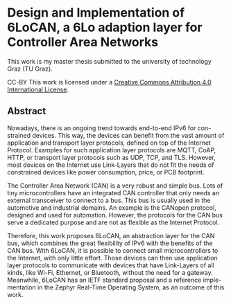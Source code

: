 # Design and Implementation of 6LoCAN, a 6Lo adaption layer for Controller Area Networks

This work is my master thesis submitted to the university of technology Graz (TU Graz).

CC-BY
This work is licensed under a [Creative Commons Attribution 4.0 International License](http://creativecommons.org/licenses/by/4.0/).

## Abstract
Nowadays, there is an ongoing trend towards end-to-end IPv6 for con-
strained devices. This way, the devices can benefit from the vast amount
of application and transport layer protocols, defined on top of the Internet
Protocol. Examples for such application layer protocols are MQTT, CoAP,
HTTP, or transport layer protocols such as UDP, TCP, and TLS. However,
most devices on the Internet use Link-Layers that do not fit the needs of
constrained devices like power consumption, price, or PCB footprint.

The Controller Area Network (CAN) is a very robust and simple bus. Lots
of tiny microcontrollers have an integrated CAN controller that only needs
an external transceiver to connect to a bus. This bus is usually used in the
automotive and industrial domains. An example is the CANopen protocol,
designed and used for automation. However, the protocols for the CAN bus
serve a dedicated purpose and are not as flexible as the Internet Protocol.

Therefore, this work proposes 6LoCAN, an abstraction layer for the CAN
bus, which combines the great flexibility of IPv6 with the benefits of the
CAN bus. With 6LoCAN, it is possible to connect small microcontrollers to
the Internet, with only little effort. Those devices can then use application
layer protocols to communicate with devices that have Link-Layers of all
kinds, like Wi-Fi, Ethernet, or Bluetooth, without the need for a gateway.
Meanwhile, 6LoCAN has an IETF standard proposal and a reference imple-
mentation in the Zephyr Real-Time Operating System, as an outcome of
this work.
